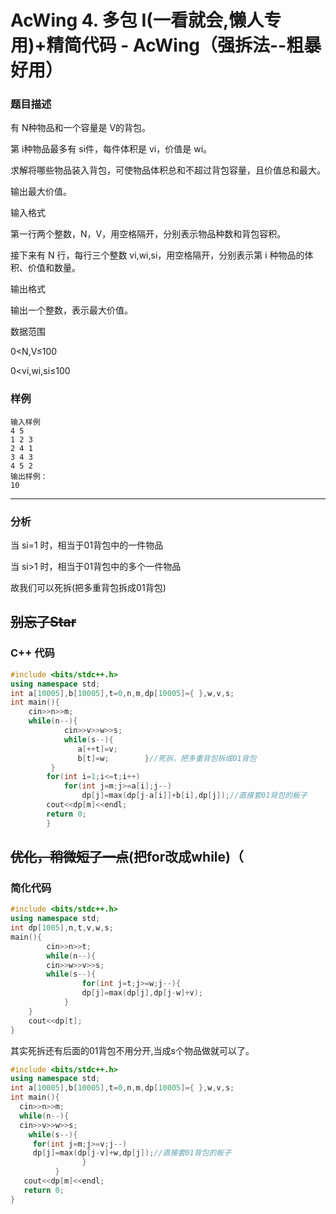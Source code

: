 # AcWing 4. 多包 I(一看就会,懒人专用)+精简代码 - AcWing（强拆法--粗暴好用）

### 题目描述

有 N种物品和一个容量是 V的背包。

第 i种物品最多有 si件，每件体积是 vi，价值是 wi。

求解将哪些物品装入背包，可使物品体积总和不超过背包容量，且价值总和最大。

输出最大价值。

输入格式

第一行两个整数，N，V，用空格隔开，分别表示物品种数和背包容积。

接下来有 N 行，每行三个整数 vi,wi,si，用空格隔开，分别表示第 i 种物品的体积、价值和数量。

输出格式

输出一个整数，表示最大价值。

数据范围

0<N,V≤100

0<vi,wi,si≤100

### 样例

```
输入样例
4 5
1 2 3
2 4 1
3 4 3
4 5 2
输出样例：
10
```

---

### 分析

当 si=1 时，相当于01背包中的一件物品

当 si>1 时，相当于01背包中的多个一件物品

故我们可以死拆(把多重背包拆成01背包)

## ~~别忘了Star~~

### C++ 代码

```cpp
#include <bits/stdc++.h>
using namespace std;
int a[10005],b[10005],t=0,n,m,dp[10005]={ },w,v,s;
int main(){
    cin>>n>>m;
    while(n--){        
		    cin>>v>>w>>s;    
		    while(s--){       
		       a[++t]=v;
		       b[t]=w;        }//死拆，把多重背包拆成01背包   
		 }    
		for(int i=1;i<=t;i++)
		    for(int j=m;j>=a[i];j--)
		        dp[j]=max(dp[j-a[i]]+b[i],dp[j]);//直接套01背包的板子
		cout<<dp[m]<<endl;
		return 0;
		}
```

## ~~优化，稍微短了一点~~(把for改成while)（

### 简化代码

```cpp
#include <bits/stdc++.h>
using namespace std;
int dp[1005],n,t,v,w,s;
main(){    
		cin>>n>>t;    
		while(n--){    
		cin>>w>>v>>s;    
		while(s--){    
				for(int j=t;j>=w;j--){
				dp[j]=max(dp[j],dp[j-w]+v);
		    }
    }    
    cout<<dp[t];
}
```

其实死拆还有后面的01背包不用分开,当成s个物品做就可以了。

```cpp
#include <bits/stdc++.h>
using namespace std;
int a[10005],b[10005],t=0,n,m,dp[10005]={ },w,v,s;
int main(){    
  cin>>n>>m;    
  while(n--){        
  cin>>v>>w>>s;       
    while(s--){           
     for(int j=m;j>=v;j--)         
     dp[j]=max(dp[j-v]+w,dp[j]);//直接套01背包的板子 
                }
          } 
   cout<<dp[m]<<endl;    
   return 0;
}
```
